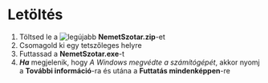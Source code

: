 # Letöltés

1. Töltsed le a ![legújabb](https://github.com/TVince0/Nemet/releases/latest) **NemetSzotar.zip**-et
2. Csomagold ki egy tetszőleges helyre
3. Futtassad a **NemetSzotar.exe**-t
4. ***Ha*** megjelenik, hogy *A Windows megvédte a számítógépét*, akkor nyomj a **További információ**-ra és utána a **Futtatás mindenképpen**-re
